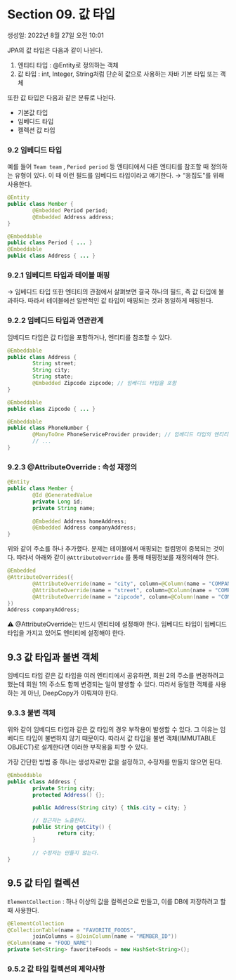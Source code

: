 # Section 09. 값 타입

생성일: 2022년 8월 27일 오전 10:01

JPA의 값 타입은 다음과 같이 나뉜다.

1. 엔티티 타입 : @Entity로 정의하는 객체
2. 값 타입 : int, Integer, String처럼 단순히 값으로 사용하는 자바 기본 타입 또는 객체

또한 값 타입은 다음과 같은 분류로 나뉜다.

- 기본값 타입
- 임베디드 타입
- 켈렉션 값 타입

### 9.2 임베디드 타입

예를 들어 `Team team` , `Period period` 등 엔티티에서 다른 엔티티를 참조할 때 정의하는 유형이 있다. 이 때 이런 필드를 임베디드 타입이라고 얘기한다. → “응집도"를 위해 사용한다.

```java
@Entity
public class Member {
		@Embedded Period period;
		@Embedded Address address;
} 

@Embeddable
public class Period { ... }
@Embeddable
public class Address { ... }
```

### 9.2.1 임베디트 타입과 테이블 매핑

→ 임베디드 타입 또한 엔티티의 관점에서 살펴보면 결국 하나의 필드, 즉 값 타입에 불과하다. 따라서 테이블에선 일반적인 값 타입이 매핑되는 것과 동일하게 매핑된다.

### 9.2.2 임베디드 타입과 연관관계

임베디드 타입은 값 타입을 포함하거나, 엔티티를 참조할 수 있다. 

```java
@Embeddable
public class Address {
		String street;
		String city;
		String state;
		@Embedded Zipcode zipcode; // 임베디드 타입을 포함
}

@Embeddable
public class Zipcode { ... }

@Embeddable
public class PhoneNumber {
		@ManyToOne PhoneServiceProvider provider; // 임베디드 타입의 엔티티 참조
		// ...
}	
```

### 9.2.3 @AttributeOverride : 속성 재정의

```java
@Entity
public class Member {
		@Id @GeneratedValue
		private Long id;
		private String name;
	
		@Embedded Address homeAddress;
		@Embedded Address companyAddress;
}

```

위와 같이 주소를 하나 추가했다. 문제는 테이블에서 매핑되는 컬럼명이 중복되는 것이다. 따라서 아래와 같이 `@AttributeOverride` 를 통해 매핑정보를 재정의해야 한다.

```java
@Embedded
@AttributeOverrides({
		@AttributeOverride(name = "city", column=@Column(name = "COMPANY_CITY")),
		@AttributeOverride(name = "street", column=@Column(name = "COMPANY_STREET")),
		@AttributeOverride(name = "zipcode", column=@Column(name = "COMPANY_ZIPCODE"))
})
Address companyAddress;
```

<aside>
⚠️ @AttributeOverride는 반드시 엔티티에 설정해야 한다. 임베디드 타입이 임베디드 타입을 가지고 있어도 엔티티에 설정해야 한다.

</aside>

## 9.3 값 타입과 불변 객체

임베디드 타입 같은 값 타입을 여러 엔티티에서 공유하면, 회원 2의 주소를 변경하려고 했는데 회원 1의 주소도 함께 변경되는 일이 발생할 수 있다. 따라서 동일한 객체를 사용하는 게 아닌, DeepCopy가 이뤄져야 한다. 

### 9.3.3 불변 객체

위와 같이 임베디드 타입과 같은 값 타입의 경우 부작용이 발생할 수 있다. 그 이유는 임베디드 타입이 불변하지 않기 때문이다. 따라서 값 타입을 불변 객체(IMMUTABLE OBJECT)로 설계한다면 이러한 부작용을 피할 수 있다.

가장 간단한 방법 중 하나는 생성자로만 값을 설정하고, 수정자를 만들지 않으면 된다.

```java
@Embeddable
public class Address {
		private String city;
		protected Address() {};

		public Address(String city) { this.city = city; }

		// 접근자는 노출한다.
		public String getCity() {
				return city;
		}
		
		// 수정자는 만들지 않는다.
}
```

## 9.5 값 타입 컬렉션

`ElementCollection` : 하나 이상의 값을 컬렉션으로 만들고, 이를 DB에 저장하려고 할 때 사용한다. 

```java
@ElementCollection
@CollectionTable(name = "FAVORITE_FOODS",
		joinColumns = @JoinColumn(name = "MEMBER_ID"))
@Column(name = "FOOD_NAME")
private Set<String> favoriteFoods = new HashSet<String>();

```

### 9.5.2 값 타입 컬렉션의 제약사항